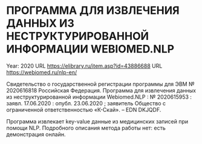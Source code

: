 # ПРОГРАММА ДЛЯ ИЗВЛЕЧЕНИЯ ДАННЫХ ИЗ НЕСТРУКТУРИРОВАННОЙ ИНФОРМАЦИИ WEBIOMED.NLP

Year: 2020
URL https://elibrary.ru/item.asp?id=43886688
URL https://webiomed.ru/nlp-en/

Свидетельство о государственной регистрации программы для ЭВМ № 2020616818 Российская Федерация. Программа для извлечения данных из неструктурированной информации Webiomed.NLP : № 2020615953 : заявл. 17.06.2020 : опубл. 23.06.2020 ; заявитель Общество с ограниченной ответственностью «К-Скай». – EDN DKJQDF.

Программа извлекает key-value данные из медицинских записей при помощи NLP. Подробного описания метода работы нет: есть демонстрация онлайн.
